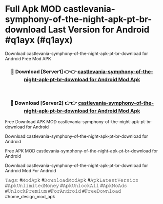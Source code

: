 # Full Apk MOD castlevania-symphony-of-the-night-apk-pt-br-download Last Version for Android #q1ayx (#q1ayx)
Download castlevania-symphony-of-the-night-apk-pt-br-download for Android Free Mod APK

<div align="center">
<h3>🔴 Download [Server1] 👉👉 <a href="https://apps.libra.edu.pl?title=castlevania-symphony-of-the-night-apk-pt-br-download&ref=18F">castlevania-symphony-of-the-night-apk-pt-br-download for Android Mod Apk</a></h3><br>

<h3>🔴 Download [Server2] 👉👉 <a href="https://apps.libra.edu.pl?title=castlevania-symphony-of-the-night-apk-pt-br-download&ref=18F">castlevania-symphony-of-the-night-apk-pt-br-download for Android Mod Apk</a></h3>
</div>


Free Download APK MOD castlevania-symphony-of-the-night-apk-pt-br-download for Android

Download castlevania-symphony-of-the-night-apk-pt-br-download for Android 

Free APK MOD castlevania-symphony-of-the-night-apk-pt-br-download for Android 

Download castlevania-symphony-of-the-night-apk-pt-br-download for Android Mod For Android

𝚃𝚊𝚐𝚜: #𝙼𝚘𝚍𝙰𝚙𝚔 #𝙳𝚘𝚠𝚗𝚕𝚘𝚊𝚍𝙼𝚘𝚍𝙰𝚙𝚔 #𝙰𝚙𝚔𝙻𝚊𝚝𝚎𝚜𝚝𝚅𝚎𝚛𝚜𝚒𝚘𝚗 #𝙰𝚙𝚔𝚄𝚗𝚕𝚒𝚖𝚒𝚝𝚎𝚍𝙼𝚘𝚗𝚎𝚢 #𝙰𝚙𝚔𝚄𝚗𝚕𝚘𝚌𝚔𝙰𝚕𝚕 #𝙰𝚙𝚔𝙽𝚘𝙰𝚍𝚜 #𝚄𝚗𝚕𝚘𝚌𝚔𝙿𝚛𝚎𝚖𝚒𝚞𝚖 #𝙵𝚘𝚛𝙰𝚗𝚍𝚛𝚘𝚒𝚍 #𝙵𝚛𝚎𝚎𝙳𝚘𝚠𝚗𝚕𝚘𝚊𝚍 #home_design_mod_apk